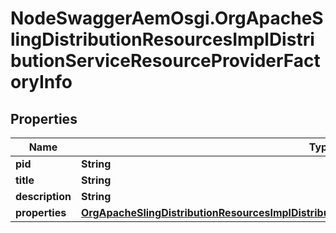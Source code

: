 # NodeSwaggerAemOsgi.OrgApacheSlingDistributionResourcesImplDistributionServiceResourceProviderFactoryInfo

## Properties

Name | Type | Description | Notes
------------ | ------------- | ------------- | -------------
**pid** | **String** |  | [optional] 
**title** | **String** |  | [optional] 
**description** | **String** |  | [optional] 
**properties** | [**OrgApacheSlingDistributionResourcesImplDistributionServiceResourceProviderFactoryProperties**](OrgApacheSlingDistributionResourcesImplDistributionServiceResourceProviderFactoryProperties.md) |  | [optional] 


